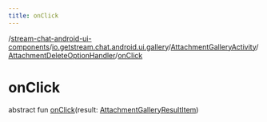 ```yaml
---
title: onClick
---
```

/[stream-chat-android-ui-components](../../../index.md)/[io.getstream.chat.android.ui.gallery](../../index.md)/[AttachmentGalleryActivity](../index.md)/[AttachmentDeleteOptionHandler](index.md)/[onClick](onClick.md)  
  
  
  
# onClick  
abstract fun [onClick](onClick.md)(result: [AttachmentGalleryResultItem](../../AttachmentGalleryResultItem/index.md))

